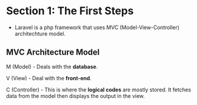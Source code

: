 # Section 1: The First Steps
- Laravel is a php framework that uses MVC (Model-View-Controller) architechture model.
## MVC Architecture Model
M (Model) - Deals with the **database**.

V (View) - Deal with the **front-end**.

C (Controller) - This is where the **logical codes** are mostly stored. It fetches data from the model then displays the output in the view.
